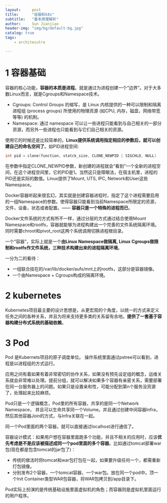 ```yaml
---
layout:     post
title:      "容器和k8s"  
subtitle:   "基本原理解析"
author:     Sun Jianjiao
header-img: "img/bg/default-bg.jpg"
catalog: true
tags:
    - architecutre

---
```


# 1 容器基础

容器的核心功能，**容器的本质是进程**。就是通过为进程创建一个“边界”。对于大多数Linux而言，就是Cgroups和Namespace技术。

- Cgroups: Control Groups 的缩写，是 Linux 内核提供的一种可以限制和隔离进程组 (process groups) 所使用的物理资源 (如CPU, 内存，磁盘，网络带宽等等) 的机制。
- Namespace: 通过 namespace 可以让一些进程只能看到与自己相关的一部分资源，而另外一些进程也只能看到与它们自己相关的资源。

使用它的时候还是比较简单的，**Linux提供系统调用指定相应的参数后，就可以创建自己的命名空间了**。如PID进程空间:

```c
int pid = clone(function, statck_size, CLONE_NEWPID | SIGCHLD, NULL)
```

在参数中指定CLONE_NEWPID参数，新创建的进程就会“看到”一个全新的进程空间，在这个进程空间里，它的PID是1。当然这只是障眼法，在宿主机里，进程的PID还是实际的数值。Linux提供了Mount, UTS, IPC, Network和User这些Namespace。

Docker容器听起来很玄幻，其实就是创建容器进程时，指定了这个进程需要启用的一组Namespace的参数。使得容器只能看到当前Namespace所限定的资源，文件，设备，状态或者配置。—— **容器只是一个特殊的进程而已**。

Docker文件系统的方式有所不一样，通过分层的方式通过结合使用Mount Namespace和rootfs，容器就能够为进程构建出一个完善的文件系统隔离环境。同时需要chroot和pivot_root这两个系统调用切换进程根目录。

一个“容器”，实际上就是一个**由Linux Namespace做隔离, Linux Cgroups做限制和rootfs作文件系统，三种技术构建出来的进程隔离环境**。

一分为二的看待：

- 一组联合挂在的/var/lib/docker/aufs/mnt上的rootfs，这部分是容器镜像。
- 一个由Namespace + Cgroups构成的隔离环境。

# 2 kubernetes

Kubernetes项目最主要的设计思想是，从更宏观的个角度，以统一的方式来定义任务之间的各种关系，并且为将来支持更多类的关系留有余地。**提供了一套基于容器构建分布式系统的基础依赖**。

# 3 Pod

Pod 是Kubernets项目的原子调度单位。 操作系统里面通过pstree可以看到，进程是以进程组的方式运行。

应用之间有着如果有着非常密切的协作关系，如果没有预先设定组的概念，运维关系就会非常难以处理。提前分组，就可以解决如果多个容器有亲密关系，需要部署在同一台服务器上的问题。如果只是设置亲和性，可能分配到第n个服务没资源了，处理起来比较麻烦。

Pod只是一个逻辑概念，Pod里的所有容器，共享的是同一个Network Namespace， 并且可以生命共享同一个Volume。并且通过创建中间容器Infra，然后其他容器Join的方式，与Infra关联在一起。

同一个Pod里面的两个容器，就可以直接通过localhost进行通信了。

容器设计模式：如果用户想在容器里面跑多个功能，并且不相关的应用时，应该**优先考虑是不是应该被描述成同一个pod里面的多个容器**。比如通过tomcat部署war包(现在都是包含tomcat的jar包了)：

- 传统的做法时将tomcat和war包打包在一起，如果要升级任何一个，都需重新打包镜像。
- 分别发布2个容器，一个tomcat容器，一个war包。放在同一个pod中。顶一个Init Container类型WAR包容器，将WAR包拷贝到/app目录下。

Pod实际上扮演的是传统基础设施里面虚拟机的角色；而容器则是虚拟机里面运行的用户程序。
